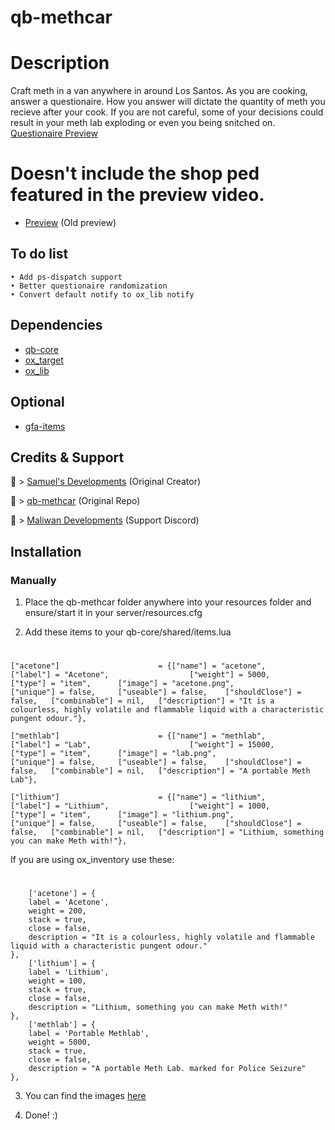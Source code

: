 # qb-methcar

# Description

Craft meth in a van anywhere in around Los Santos. As you are cooking, answer a questionaire. How you answer will dictate the quantity of meth you recieve after your cook. If you are not careful, some of your decisions could result in your meth lab exploding or even you being snitched on. [Questionaire Preview](https://i.imgur.com/WkRxIb9.png)

# Doesn't include the shop ped featured in the preview video.

- [Preview](https://www.youtube.com/watch?v=DxdVkQSX17I) (Old preview)

## To do list
    
    • Add ps-dispatch support
    • Better questionaire randomization
    • Convert default notify to ox_lib notify

## Dependencies
- [qb-core](https://github.com/qbcore-framework/qb-core)
- [ox_target](https://github.com/overextended/ox_target)
- [ox_lib](https://github.com/overextended/ox_lib)

## Optional
- [gfa-items](https://github.com/Griefa/gfa-items)

## Credits & Support

🔗 > [Samuel's Developments](https://discord.gg/Tu94MCDDEa) (Original Creator)

🔗 > [qb-methcar](https://github.com/Samuels-Development/qb-methcar) (Original Repo)

🔗 > [Maliwan Developments](https://discord.gg/9tqRdwsVpW) (Support Discord)

## Installation

### Manually
1. Place the qb-methcar folder anywhere into your resources folder and ensure/start it in your server/resources.cfg

2. Add these items to your qb-core/shared/items.lua
#

	["acetone"] 				 	 = {["name"] = "acetone", 			  			["label"] = "Acetone", 					["weight"] = 5000, 		["type"] = "item", 		["image"] = "acetone.png", 				["unique"] = false, 	["useable"] = false, 	["shouldClose"] = false,   ["combinable"] = nil,   ["description"] = "It is a colourless, highly volatile and flammable liquid with a characteristic pungent odour."},
  
	["methlab"] 				 	 = {["name"] = "methlab", 			  			["label"] = "Lab", 						["weight"] = 15000, 	["type"] = "item", 		["image"] = "lab.png", 					["unique"] = false, 	["useable"] = false, 	["shouldClose"] = false,   ["combinable"] = nil,   ["description"] = "A portable Meth Lab"},
  
	["lithium"] 				 	 = {["name"] = "lithium", 			  			["label"] = "Lithium", 					["weight"] = 1000, 		["type"] = "item", 		["image"] = "lithium.png", 				["unique"] = false, 	["useable"] = false, 	["shouldClose"] = false,   ["combinable"] = nil,   ["description"] = "Lithium, something you can make Meth with!"},

If you are using ox_inventory use these:

#
    	['acetone'] = {
		label = 'Acetone',
		weight = 200,
		stack = true,
		close = false,
		description = "It is a colourless, highly volatile and flammable liquid with a characteristic pungent odour."
	},
    	['lithium'] = {
		label = 'Lithium',
		weight = 100,
		stack = true,
		close = false,
		description = "Lithium, something you can make Meth with!"
	},
    	['methlab'] = {
		label = 'Portable Methlab',
		weight = 5000,
		stack = true,
		close = false,
		description = "A portable Meth Lab. marked for Police Seizure"
	},



3. You can find the images [here](https://github.com/Griefa/gfa-items)

5. Done! :)
